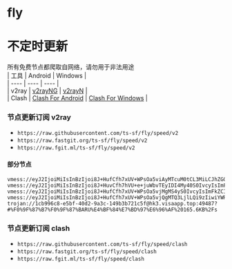 # fly
# 不定时更新
所有免费节点都爬取自网络，请勿用于非法用途  
|  工具  | Android  | Windows  |  
|  ----  | ----   | ----  |  
| v2ray  | [v2rayNG](https://github.com/2dust/v2rayNG/releases) | [v2rayN](https://github.com/2dust/v2rayN/releases) |  
| Clash  | [Clash For Android](https://github.com/Kr328/ClashForAndroid/releases) | [Clash For Windows](https://github.com/Fndroid/clash_for_windows_pkg/releases) | 
  
### 节点更新订阅  v2ray
- `https://raw.githubusercontent.com/ts-sf/fly/speed/v2`  
- `https://raw.fastgit.org/ts-sf/fly/speed/v2`  
- `https://raw.fgit.ml/ts-sf/fly/speed/v2`  
#### 部分节点  
``` 
vmess://eyJ2IjoiMiIsInBzIjoi8J+HufCfh7xUV+WPsOa5viAyMTcuM0tCL3MiLCJhZGQiOiJiMjEubnRicS5keW51Lm5ldCIsInBvcnQiOiI0NDMiLCJpZCI6ImE5YTM3Zjc5LTIzMWMtNGI1Ny04NDlkLTM3MTdjMWI1NjFiNCIsImFpZCI6IjAiLCJzY3kiOiJhdXRvIiwibmV0Ijoid3MiLCJ0eXBlIjoibm9uZSIsImhvc3QiOiJiMjEubnRicS5keW51Lm5ldCIsInBhdGgiOiIvYjIxIiwidGxzIjoidGxzIiwic25pIjoiIiwidGVzdF9uYW1lIjoiVFflj7Dmub4ifQ==
vmess://eyJ2IjoiMiIsInBzIjoi8J+HuvCfh7hVU+e+juWbvTEyIDI4My40S0IvcyIsImFkZCI6IjE5OC4yLjE5My4xNTIiLCJwb3J0IjoiMzAwMDAiLCJpZCI6IjY4ZDIzOGNlLTNjYTEtNDZkYy1iODMzLWEwOTE2YzgyOWFkMyIsImFpZCI6IjY0Iiwic2N5IjoiYXV0byIsIm5ldCI6IndzIiwidHlwZSI6Im5vbmUiLCJob3N0Ijoid3d3LjI4MjUxNjU4Lnh5eiIsInBhdGgiOiIvcGF0aC8xNjk5NjI0NzIzMjEzIiwidGxzIjoidGxzIiwic25pIjoiIiwidGVzdF9uYW1lIjoiVVPnvo7lm70xMiJ9
vmess://eyJ2IjoiMiIsInBzIjoi8J+HufCfh7xUV+WPsOa5vjMgMS4yS0IvcyIsImFkZCI6ImIyNC5udGJxLmR5bnUubmV0IiwicG9ydCI6IjQ0MyIsImlkIjoiYjNkNDNhMGItOWVmOC00Zjg3LWE1YzYtOGRhMDYyZTAyNjIwIiwiYWlkIjoiMCIsInNjeSI6ImF1dG8iLCJuZXQiOiJ3cyIsInR5cGUiOiJub25lIiwiaG9zdCI6ImIyNC5udGJxLmR5bnUubmV0IiwicGF0aCI6Ii9iMjQiLCJ0bHMiOiJ0bHMiLCJzbmkiOiIiLCJ0ZXN0X25hbWUiOiJUV+WPsOa5vjMifQ==
vmess://eyJ2IjoiMiIsInBzIjoi8J+HufCfh7xUV+WPsOa5vjQgMTQ3LjlLQi9zIiwiYWRkIjoidGMxMS5rcTEuZHludS5uZXQiLCJwb3J0IjoiNDQzIiwiaWQiOiJmZmU0YTBlMi02NWQwLTQ0OTItYTJkNC1mNTk1NTk4NmZlODkiLCJhaWQiOiIwIiwic2N5IjoiYXV0byIsIm5ldCI6IndzIiwidHlwZSI6Im5vbmUiLCJob3N0IjoidGMxMS5rcTEuZHludS5uZXQiLCJwYXRoIjoiL3ZidWIxIiwidGxzIjoidGxzIiwic25pIjoiIiwidGVzdF9uYW1lIjoiVFflj7Dmub40In0=
trojan://1cb996c8-e5bf-40d2-9a3c-149b3b721c5f@hk3.visaapp.top:49487?#%F0%9F%87%B7%F0%9F%87%BARU%E4%BF%84%E7%BD%97%E6%96%AF%20165.6KB%2Fs
```
### 节点更新订阅  clash
- `https://raw.githubusercontent.com/ts-sf/fly/speed/clash`  
- `https://raw.fastgit.org/ts-sf/fly/speed/clash`  
- `https://raw.fgit.ml/ts-sf/fly/speed/clash`  


